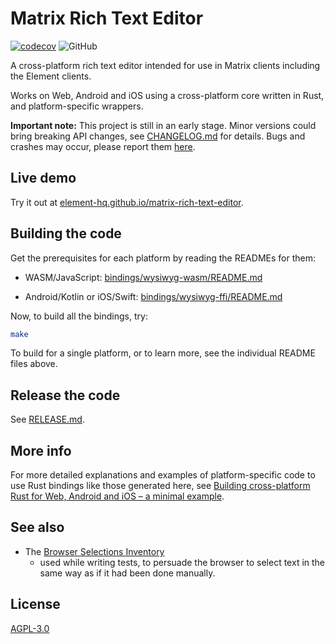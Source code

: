 # Matrix Rich Text Editor
[![codecov](https://codecov.io/gh/element-hq/matrix-rich-text-editor/branch/main/graph/badge.svg?token=UFBR3KtPdg)](https://codecov.io/gh/matrix-org/matrix-rich-text-editor)
![GitHub](https://img.shields.io/github/license/element-hq/matrix-rich-text-editor)

A cross-platform rich text editor intended for use in Matrix clients including
the Element clients.

Works on Web, Android and iOS using a cross-platform core written in Rust,
and platform-specific wrappers.

__Important note:__ This project is still in an early stage. Minor versions could bring 
breaking API changes, see [CHANGELOG.md](CHANGELOG.md) for details.
Bugs and crashes may occur, please report them [here](https://github.com/element-hq/matrix-rich-text-editor/issues/new).

## Live demo

Try it out at
[element-hq.github.io/matrix-rich-text-editor](https://element-hq.github.io/matrix-rich-text-editor/).

## Building the code

Get the prerequisites for each platform by reading the READMEs for them:

* WASM/JavaScript:
  [bindings/wysiwyg-wasm/README.md](bindings/wysiwyg-wasm/README.md)

* Android/Kotlin or iOS/Swift:
  [bindings/wysiwyg-ffi/README.md](bindings/wysiwyg-ffi/README.md)

Now, to build all the bindings, try:

```bash
make
```

To build for a single platform, or to learn more, see the individual README
files above.

## Release the code

See [RELEASE.md](RELEASE.md).

## More info

For more detailed explanations and examples of platform-specific code to use
Rust bindings like those generated here, see
[Building cross-platform Rust for Web, Android and iOS – a minimal example](https://www.artificialworlds.net/blog/2022/07/06/building-cross-platform-rust-for-web-android-and-ios-a-minimal-example/).

## See also

* The [Browser Selections Inventory](https://gitlab.com/andybalaam/browser-selections)
  - used while writing tests, to persuade the browser to select text in the
  same way as if it had been done manually.

## License

[AGPL-3.0](https://www.gnu.org/licenses/agpl-3.0.txt)
